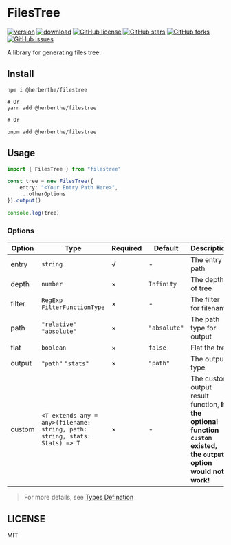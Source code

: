 # FilesTree

[![version](https://img.shields.io/npm/v/@herberthe/filestree.svg)](https://www.npmjs.com/package/@herberthe/filestree)
[![download](https://img.shields.io/npm/dm/@herberthe/filestree.svg)](https://www.npmjs.com/package/@herberthe/filestree)
[![GitHub license](https://img.shields.io/github/license/HerbertHe/filestree)](https://github.com/HerbertHe/filestree/blob/main/LICENSE)
[![GitHub stars](https://img.shields.io/github/stars/HerbertHe/filestree)](https://github.com/HerbertHe/filestree/stargazers)
[![GitHub forks](https://img.shields.io/github/forks/HerbertHe/filestree)](https://github.com/HerbertHe/filestree/network)
[![GitHub issues](https://img.shields.io/github/issues/HerbertHe/filestree)](https://github.com/HerbertHe/filestree/issues)

A library for generating files tree.

## Install

```shell
npm i @herberthe/filestree

# Or
yarn add @herberthe/filestree

# Or

pnpm add @herberthe/filestree
```

## Usage

```typescript
import { FilesTree } from "filestree"

const tree = new FilesTree({
    entry: "<Your Entry Path Here>",
    ...otherOptions
}).output()

console.log(tree)
```

### Options

| Option | Type                                                                       | Required | Default      | Description                                                                                               |
| ------ | -------------------------------------------------------------------------- | -------- | ------------ | --------------------------------------------------------------------------------------------------------- |
| entry  | `string`                                                                   | √        | -            | The entry path                                                                                            |
| depth  | `number`                                                                   | ×        | `Infinity`   | The depth of tree                                                                                         |
| filter | `RegExp` `FilterFunctionType`                                              | ×        | -            | The filter for filename                                                                                   |
| path   | `"relative"` `"absolute"`                                                  | ×        | `"absolute"` | The path type for output                                                                                  |
| flat   | `boolean`                                                                  | ×        | `false`      | Flat the tree                                                                                             |
| output | `"path"` `"stats"`                                                         | ×        | `"path"`     | The output type                                                                                           |
| custom | `<T extends any = any>(filename: string, path: string, stats: Stats) => T` | ×        | -            | The custom output result function, **If the optional function `custom` existed, the `output` option would not work!** |

> For more details, see [Types Defination](src/types.ts)

## LICENSE

MIT
